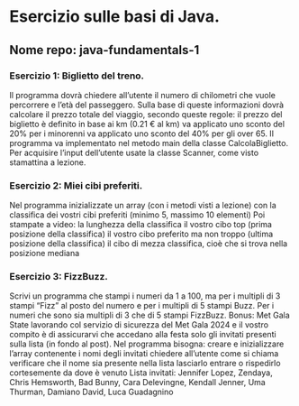 # Esercizio sulle basi di Java. 
## Nome repo: java-fundamentals-1
### Esercizio 1: Biglietto del treno. 
Il programma dovrà chiedere all’utente il numero di chilometri che vuole percorrere e l’età del passeggero. Sulla base di queste informazioni dovrà calcolare il prezzo totale del viaggio, secondo queste regole: il prezzo del biglietto è definito in base ai km (0.21 € al km) va applicato uno sconto del 20% per i minorenni va applicato uno sconto del 40% per gli over 65.
Il programma va implementato nel metodo main della classe CalcolaBiglietto. Per acquisire l’input dell’utente usate la classe Scanner, come visto stamattina a lezione.
### Esercizio 2: Miei cibi preferiti.
Nel programma inizializzate un array (con i metodi visti a lezione) con la classifica dei vostri cibi preferiti (minimo 5, massimo 10 elementi)
Poi stampate a video:
la lunghezza della classifica
il vostro cibo top (prima posizione della classifica)
il vostro cibo preferito ma non troppo (ultima posizione della classifica)
il cibo di mezza classifica, cioè che si trova nella posizione mediana
### Esercizio 3: FizzBuzz.
Scrivi un programma che stampi i numeri da 1 a 100, ma per i multipli di 3 stampi “Fizz” al posto del numero e per i multipli di 5 stampi Buzz. Per i numeri che sono sia multipli di 3 che di 5 stampi FizzBuzz.
Bonus: Met Gala 
State lavorando col servizio di sicurezza del Met Gala 2024 e il vostro compito è di assicurarvi che accedano alla festa solo gli invitati presenti sulla lista (in fondo al post).
Nel programma bisogna:
creare e inizializzare l’array contenente i nomi degli invitati
chiedere all’utente come si chiama
verificare che il nome sia presente nella lista
lasciarlo entrare o rispedirlo cortesemente da dove è venuto
Lista invitati: Jennifer Lopez, Zendaya, Chris Hemsworth, Bad Bunny, Cara Delevingne, Kendall Jenner, Uma Thurman, Damiano David, Luca Guadagnino